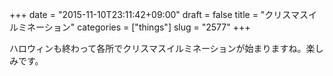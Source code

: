 +++
date = "2015-11-10T23:11:42+09:00"
draft = false
title = "クリスマスイルミネーション"
categories = ["things"]
slug = "2577"
+++

ハロウィンも終わって各所でクリスマスイルミネーションが始まりますね。楽しみです。
